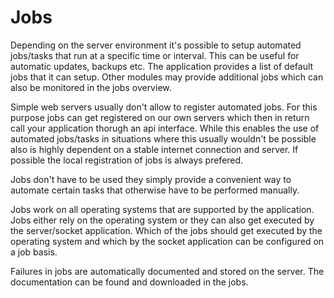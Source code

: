 # Jobs

Depending on the server environment it's possible to setup automated jobs/tasks that run at a specific time or interval. This can be useful for automatic updates, backups etc. The application provides a list of default jobs that it can setup. Other modules may provide additional jobs which can also be monitored in the jobs overview.

Simple web servers usually don't allow to register automated jobs. For this purpose jobs can get registered on our own servers which then in return call your application thorugh an api interface. While this enables the use of automated jobs/tasks in situations where this usually wouldn't be possible also is highly dependent on a stable internet connection and server. If possible the local registration of jobs is always prefered. 

Jobs don't have to be used they simply provide a convenient way to automate certain tasks that otherwise have to be performed manually.

Jobs work on all operating systems that are supported by the application. Jobs either rely on the operating system or they can also get executed by the server/socket application. Which of the jobs should get executed by the operating system and which by the socket application can be configured on a job basis.

Failures in jobs are automatically documented and stored on the server. The documentation can be found and downloaded in the jobs.
